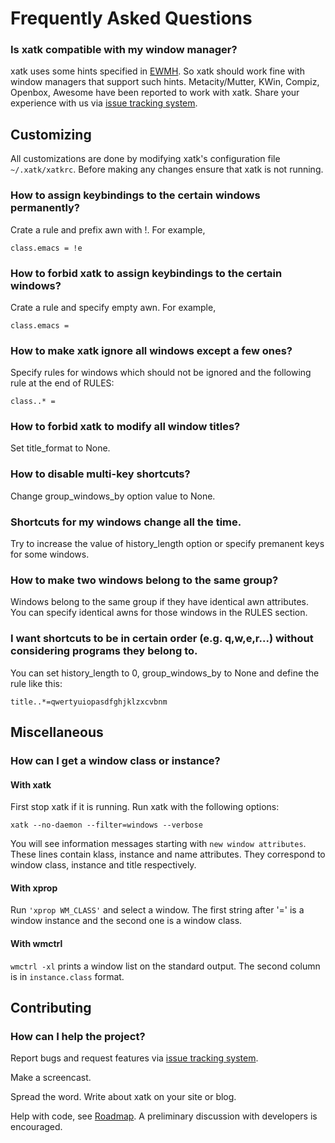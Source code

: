 # Frequently Asked Questions

### Is xatk compatible with my window manager?

xatk uses some hints specified in
[EWMH](http://standards.freedesktop.org/wm-spec/wm-spec-latest.html). So xatk
should work fine with window managers that support such hints. Metacity/Mutter,
KWin, Compiz, Openbox, Awesome have been reported to work with xatk. Share your
experience with us via [issue tracking system](https://github.com/vlevit/xatk/issues).

## Customizing

All customizations are done by modifying xatk's configuration file
`~/.xatk/xatkrc`. Before making any changes ensure that xatk is not running.

### How to assign keybindings to the certain windows permanently?

Crate a rule and prefix awn with !. For example,

    class.emacs = !e

### How to forbid xatk to assign keybindings to the certain windows?

Crate a rule and specify empty awn. For example,

    class.emacs =

### How to make xatk ignore all windows except a few ones?

Specify rules for windows which should not be ignored and the following rule at
the end of RULES:

    class..* =

### How to forbid xatk to modify all window titles?

Set title\_format to None.

### How to disable multi-key shortcuts?

Change group\_windows\_by option value to None.

### Shortcuts for my windows change all the time.

Try to increase the value of history\_length option or specify premanent keys for
some windows.

### How to make two windows belong to the same group?

Windows belong to the same group if they have identical awn attributes.
You can specify identical awns for those windows in the RULES section.

### I want shortcuts to be in certain order (e.g. q,w,e,r...) without considering programs they belong to.

You can set history\_length to 0, group\_windows\_by to None and
define the rule like this:

    title..*=qwertyuiopasdfghjklzxcvbnm

## Miscellaneous

### How can I get a window class or instance?

#### With xatk ####

First stop xatk if it is running. Run xatk with the following options:

    xatk --no-daemon --filter=windows --verbose

You will see information messages starting with `new window attributes`. These
lines contain klass, instance and name attributes. They correspond to window
class, instance and title respectively.

#### With xprop ####

Run `'xprop WM_CLASS'` and select a window. The first string after '=' is a window
instance and the second one is a window class.

#### With wmctrl ####

`wmctrl -xl` prints a window list on the standard output. The second
column is in `instance.class` format.

## Contributing

### How can I help the project?

Report bugs and request features via [issue tracking system](https://github.com/vlevit/xatk/issues).

Make a screencast.

Spread the word. Write about xatk on your site or blog.

Help with code, see [Roadmap](Roadmap.md). A preliminary discussion with developers is
encouraged.
